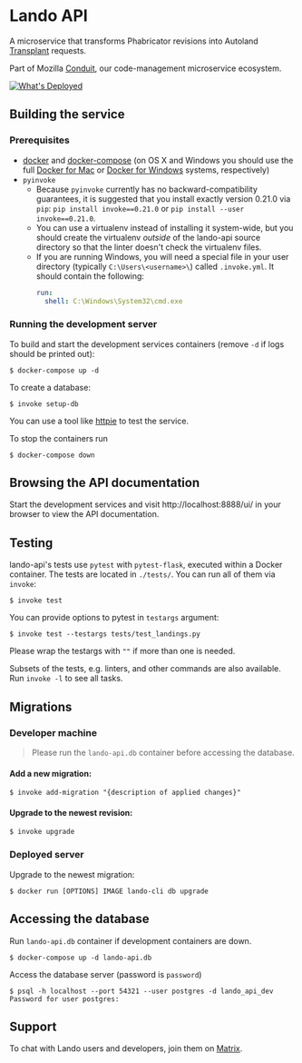 # Lando API

A microservice that transforms Phabricator revisions into Autoland
[Transplant][] requests.

Part of Mozilla [Conduit][], our code-management microservice ecosystem.

[![What's Deployed](https://img.shields.io/badge/whatsdeployed-prod,dev-green.svg)](https://whatsdeployed.io/s-46t)

## Building the service

### Prerequisites

* [docker][] and [docker-compose][] (on OS X and Windows you should use
  the full [Docker for Mac][] or [Docker for Windows][] systems,
  respectively)
* `pyinvoke`
  * Because `pyinvoke` currently has no backward-compatibility guarantees,
    it is suggested that you install exactly version 0.21.0 via `pip`:
    `pip install invoke==0.21.0` or `pip install --user invoke==0.21.0`.
  * You can use a virtualenv instead of installing it system-wide, but you
    should create the virtualenv *outside* of the lando-api source directory so
    that the linter doesn't check the virtualenv files.
  * If you are running Windows, you will need a special file in your user
    directory (typically `C:\Users\<username>\`) called `.invoke.yml`.  It
    should contain the following:
    ```yaml
    run:
      shell: C:\Windows\System32\cmd.exe
    ```

### Running the development server

To build and start the development services containers (remove `-d` if logs
should be printed out):

```
$ docker-compose up -d
```

To create a database: 

```
$ invoke setup-db
```

You can use a tool like [httpie][] to test the service.

To stop the containers run
```
$ docker-compose down
```

## Browsing the API documentation

Start the development services and visit http://localhost:8888/ui/ in your
browser to view the API documentation.

## Testing

lando-api's tests use `pytest` with `pytest-flask`, executed within a
Docker container.  The tests are located in `./tests/`.  You can run
all of them via `invoke`:

```
$ invoke test
```

You can provide options to pytest in `testargs` argument:
```
$ invoke test --testargs tests/test_landings.py
```
Please wrap the testargs with `""` if more than one is needed.

Subsets of the tests, e.g. linters, and other commands are also available.  Run
`invoke -l` to see all tasks.

## Migrations

### Developer machine

> Please run the `lando-api.db` container before accessing the database.

#### Add a new migration:

```
$ invoke add-migration "{description of applied changes}"
```

#### Upgrade to the newest revision:

```
$ invoke upgrade
```

### Deployed server

Upgrade to the newest migration:

```
$ docker run [OPTIONS] IMAGE lando-cli db upgrade
```

## Accessing the database

Run `lando-api.db` container if development containers are down.
```
$ docker-compose up -d lando-api.db
```

Access the database server (password is `password`)
```
$ psql -h localhost --port 54321 --user postgres -d lando_api_dev
Password for user postgres:
```

[Transplant]: https://hg.mozilla.org/hgcustom/version-control-tools/file/tip/autoland
[Conduit]: https://wiki.mozilla.org/EngineeringProductivity/Projects/Conduit
[docker]: https://docs.docker.com/engine/installation/
[docker-compose]: https://docs.docker.com/compose/install/
[Docker for Mac]: https://docs.docker.com/docker-for-mac/install/
[Docker for Windows]: https://docs.docker.com/docker-for-windows/install/
[Homebrew formula]: http://brewformulas.org/pyinvoke
[docker-compose.override.yml]: https://docs.docker.com/compose/extends/
[httpie]: http://httpie.org/

## Support

To chat with Lando users and developers, join them on [Matrix](https://chat.mozilla.org/#/room/#conduit:mozilla.org).
